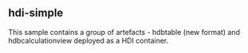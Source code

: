 ## hdi-simple

This sample contains a group of artefacts - hdbtable (new format) and hdbcalculationview deployed as a HDI container.
